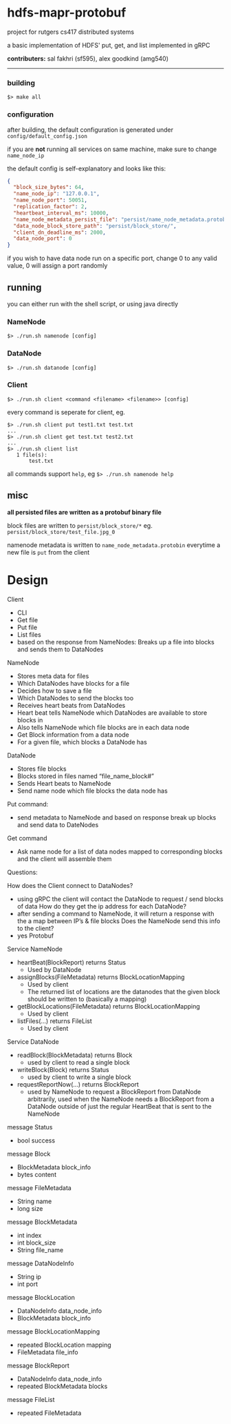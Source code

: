 # hdfs-mapr-protobuf
project for rutgers cs417 distributed systems

a basic implementation of HDFS' put, get, and list implemented in gRPC

**contributers:** sal fakhri (sf595), alex goodkind (amg540)


---
### building
```shell script
$> make all
```
### configuration
after building, the default configuration is generated under `config/default_config.json` 

if you are **not** running all services on same machine, make sure to change `name_node_ip`

the default config is self-explanatory and looks like this:
```json
{
  "block_size_bytes": 64,
  "name_node_ip": "127.0.0.1",
  "name_node_port": 50051,
  "replication_factor": 2,
  "heartbeat_interval_ms": 10000,
  "name_node_metadata_persist_file": "persist/name_node_metadata.protobin",
  "data_node_block_store_path": "persist/block_store/",
  "client_dn_deadline_ms": 2000,
  "data_node_port": 0
}
```

if you wish to have data node run on a specific port, change 0 to any valid value,
0 will assign a port randomly

## running
you can either run with the shell script, or using java directly

### NameNode
```shell script
$> ./run.sh namenode [config]
```
### DataNode
```shell script
$> ./run.sh datanode [config]
```
### Client
```shell script
$> ./run.sh client <command <filename> <filename>> [config]
```

every command is seperate for client, eg.
 
 ```
$> ./run.sh client put test1.txt test.txt
...
$> ./run.sh client get test.txt test2.txt
...
$> ./run.sh client list
    1 file(s):
        test.txt
 ```
 
all commands support `help`, eg `$> ./run.sh namenode help`

## misc
**all persisted files are written as a protobuf binary file**

block files are written to `persist/block_store/*` eg. `persist/block_store/test_file.jpg_0`

namenode metadata is written to `name_node_metadata.protobin` everytime a new file is `put` from the client

# Design
Client
* CLI 
* Get file
* Put file
* List files
* based on the response from NameNodes: Breaks up a file into blocks and sends them to  DataNodes


NameNode
* Stores meta data for files
* Which DataNodes have blocks for a file
* Decides how to save a file
* Which DataNodes to send the blocks too
* Receives heart beats from DataNodes
* Heart beat tells NameNode which DataNodes are available to store blocks in
* Also tells NameNode which file blocks are in each data node
* Get Block information from a data node
* For a given file, which blocks a DataNode has


DataNode
* Stores file blocks
* Blocks stored in files named “file_name_block#”
* Sends Heart beats to NameNode
* Send name node which file blocks the data node has




Put command:
* send metadata to NameNode and based on response break up blocks and send data to DateNodes


Get command
* Ask name node for a list of data nodes mapped to corresponding blocks and the client will assemble them




Questions:


How does the Client connect to DataNodes?
* using gRPC the client will contact the DataNode to request / send blocks of data
 How do they get the ip address for each DataNode?
* after sending a command to NameNode, it will return a response with the a map between IP’s & file blocks
Does the NameNode send this info to the client?
* yes
Protobuf


Service NameNode
* heartBeat(BlockReport) returns Status
   * Used by DataNode
* assignBlocks(FileMetadata) returns BlockLocationMapping
   * Used by client
   * The returned list of locations are the datanodes that the given block should be written to (basically a mapping)
* getBlockLocations(FileMetadata) returns BlockLocationMapping
   * Used by client
* listFiles(...) returns FileList
   * Used by client


Service DataNode
* readBlock(BlockMetadata) returns Block
   * used by client to read a single block
* writeBlock(Block) returns Status
   * used by client to write a single block
* requestReportNow(...) returns BlockReport
   * used by NameNode to request a BlockReport from DataNode arbitrarily, used when the NameNode needs a BlockReport from a DataNode outside of just the regular HeartBeat that is sent to the NameNode


message Status
* bool success


message Block
* BlockMetadata block_info
* bytes content
  
message FileMetadata
* String name
* long size


message BlockMetadata
* int index
* int block_size
* String file_name


message DataNodeInfo
* String ip
* int port


message BlockLocation
*  DataNodeInfo data_node_info
*  BlockMetadata block_info


message BlockLocationMapping
* repeated BlockLocation mapping
* FileMetadata file_info


message BlockReport
* DataNodeInfo data_node_info
* repeated BlockMetadata blocks


message FileList
* repeated FileMetadata
